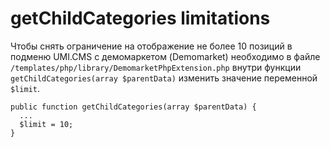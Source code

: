 # getChildCategories limitations

Чтобы снять ограничение на отображение не более 10 позиций в подменю UMI.CMS
с демомаркетом (Demomarket) необходимо в файле `/templates/php/library/DemomarketPhpExtension.php`
внутри функции `getChildCategories(array $parentData)` изменить значение переменной `$limit`.

```
public function getChildCategories(array $parentData) {
  ...
  $limit = 10;
}
```
